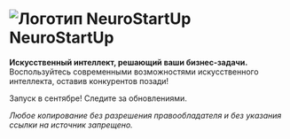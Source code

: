 # ![Логотип NeuroStartUp](img/NeuroStartUpIcon.png) NeuroStartUp

**Искусственный интеллект, решающий ваши бизнес-задачи.** Воспользуйтесь современными возможностями искусственного интеллекта, оставив конкурентов позади!


Запуск в сентябре! Следите за обновлениями.

_Любое копирование без разрешения правообладателя и без указания ссылки на источник запрещено._